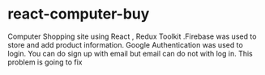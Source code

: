# react-computer-buy
Computer Shopping site using React , Redux Toolkit .Firebase was used to store and add product information. Google Authentication was used to login.
You can do sign up with email but email can do not with log in. This problem is going to fix
